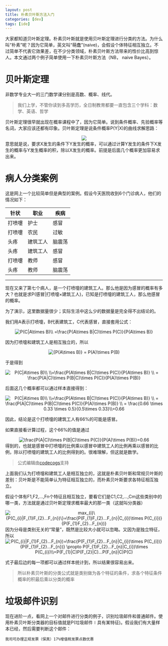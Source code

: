 ```yaml
---
layout: post
title: 朴素贝叶斯方法入门
categories: [dev]
tags: [ide]
---
```


大家都知道贝叶斯定理。朴素贝叶斯就是使用贝叶斯定理进行分类的方法。为什么叫“朴素”呢？因为它简单，英文叫“萌蠢”(naive)，会假设个体特征相互独立。不过简单不代表它效果差，在不少分类领域，朴素贝叶斯方法带来的性价比高到惊人。本文通过两个例子简单使用一下朴素贝叶斯方法（NB， naive Bayes）。

# 贝叶斯定理
非数学专业大一的三门数学课分别是高数、概率、线代。

> 我们上学，不管你读到多高学历，全日制教育都要一直包含三个学科：数学、英语、哲学

贝叶斯定理很早就出现在概率课程中了，因为它简单。说到条件概率、先验概率等名词，大家应该还都有印象。贝叶斯定理是说条件概率P(Y|X)的曲线求解思路：
<div align="center">
<img src="https://latex.codecogs.com/gif.latex?P(Y|X)=\frac{P(X|Y)\times&space;P(Y)}{P(X))}">
</div>
意思就是说，要求X发生的条件下Y发生的概率，可以通过计算Y发生的条件下X发生的概率与Y发生概率的积，除以X发生的概率。前提是后面几个概率更加容易求出来。

# 病人分类案例
这是网上一个比较简单但是典型的案例。假设今天医院收到6个门诊病人，他们的情况如下：

| 针状   | 职业     | 疾病   |
| ------ | -------- | ------ |
| 打喷嚏 | 护士     | 感冒   |
| 打喷嚏 | 农民     | 过敏   |
| 头疼   | 建筑工人 | 脑震荡 |
| 头疼   | 建筑工人 | 感冒   |
| 打喷嚏 | 教师     | 感冒   |
| 头疼   | 教师     | 脑震荡 |

---
现在又来了第七个病人，是一个打喷嚏的建筑工人。那么他是因为感冒的概率有多大？也就是求P(感冒|打喷嚏×建筑工人)，已知是打喷嚏的建筑工人，那么他感冒的概率。

为了演示，这里数据量很少；实际生活中这么少的数据量是完全得不出结论的。

我们用A表示打喷嚏，B代表建筑工，C代表感冒，直接套用公式：
<div align="center">
<img src="https://latex.codecogs.com/gif.latex?P(C|A\times&space;B)&space;=\frac{P(A\times&space;B|C)\times&space;P(C)}{P(A\times&space;B)}" title="P(C|A\times B)\\ =\frac{P(A\times B|C)\times P(C)}{P(A\times B)}" />
</div>

因为打喷嚏和建筑工人是相互独立的，所以
<div align="center">
<img src="https://latex.codecogs.com/gif.latex?{P(A\times&space;B)}&space;=&space;P(A)\times&space;P(B)" title="{P(A\times B)} = P(A)\times P(B)" />
</div>

于是得到
<div align="center">
<img src="https://latex.codecogs.com/gif.latex?P(C|A\times&space;B)\\&space;\\=\frac{P(A\times&space;B|C)\times&space;P(C)}{P(A\times&space;B)}&space;\\&space;=&space;\frac{P(A|C)\times&space;P(B|C)\times&space;P(C)}{P(A)\times&space;P(B)}" title="P(C|A\times B)\\ \\=\frac{P(A\times B|C)\times P(C)}{P(A\times B)} \\ = \frac{P(A|C)\times P(B|C)\times P(C)}{P(A)\times P(B)}" />
</div>

后面这几个概率都可以通过样本直接得到：
<div align="center">
<img src="https://latex.codecogs.com/gif.latex?P(C|A\times&space;B)\\&space;\\=\frac{P(A\times&space;B|C)\times&space;P(C)}{P(A\times&space;B)}&space;\\&space;=&space;\frac{P(A|C)\times&space;P(B|C)\times&space;P(C)}{P(A)\times&space;P(B)}&space;\\&space;=&space;\frac{0.66&space;\times&space;0.33&space;\times&space;0.5}{0.5\times&space;0.33}\\=0.66" title="P(C|A\times B)\\ \\=\frac{P(A\times B|C)\times P(C)}{P(A\times B)} \\ = \frac{P(A|C)\times P(B|C)\times P(C)}{P(A)\times P(B)} \\ = \frac{0.66 \times 0.33 \times 0.5}{0.5\times 0.33}\\=0.66" />
</div>

因此，结论是这个打喷嚏的建筑工人有66%的可能是感冒。

如果直接看计算过程，这个66%的值是通过
<div align="center">
<img src="https://latex.codecogs.com/gif.latex?\frac{P(A|C)\times&space;P(B|C)\times&space;P(C)}{P(A)\times&space;P(B)}=0.66" title="\frac{P(A|C)\times P(B|C)\times P(C)}{P(A)\times P(B)}=0.66" />
</div>
得到的，也就是感冒中打喷嚏的比例乘以感冒中建筑工人的比例再乘以感冒的比例，除以打喷嚏的建筑工人的比例得到的。很难理解，但这就是数学。

> 公式编辑由[codecogs](https://www.codecogs.com/latex/eqneditor.php?lang=zh-cn)支持

上面我们认为打喷嚏和建筑工人是相互独立的，这就是朴素贝叶斯和常规贝叶斯的差别：贝叶斯是不能简单认为特征相互独立的，而朴素贝叶斯要求各特征相互独立。

假设个体有F1,F2,...,Fn个特征且相互独立，要看它们是C1,C2,...,Cm这些类别中的哪一类，方法就是通过贝叶斯定理求概率最大的那一类（这就叫分类器）
<div align="center">
<img src="https://latex.codecogs.com/gif.latex?max_{i}\{P(C_{i}|F_{1}F_{2}...F_{n})\}=\frac{P(F_{1}F_{2}...F_{n}|C_{i})\times&space;P(C_{i})}{P(F_{1}F_{2}...F_{n})}" title="max_{i}\{P(C_{i}|F_{1}F_{2}...F_{n})\}=\frac{P(F_{1}F_{2}...F_{n}|C_{i})\times P(C_{i})}{P(F_{1}F_{2}...F_{n})}" />
</div>
因为分母是类别无关的“常量”，既然是比较大小就可以忽略。又因为是独立特征，所以
<div align="center">
<img src="https://latex.codecogs.com/gif.latex?P(C_{i}|F_{1}F_{2}...F_{n})=\frac{P(F_{1}F_{2}...F_{n}|C_{i})\times&space;P(C_{i})}{P(F_{1}F_{2}...F_{n})}&space;\propto&space;P(F_{1}F_{2}...F_{n}|C_{i})\times&space;P(C_{i})\\=P(F_{1}|C)P(F_{2}|C)...P(F_{n}|C)P(C)" title="P(C_{i}|F_{1}F_{2}...F_{n})=\frac{P(F_{1}F_{2}...F_{n}|C_{i})\times P(C_{i})}{P(F_{1}F_{2}...F_{n})} \propto P(F_{1}F_{2}...F_{n}|C_{i})\times P(C_{i})\\=P(F_{1}|C)P(F_{2}|C)...P(F_{n}|C)P(C)" />
</div>

式子最后边的每一项都可以通过样本统计到，所以结果很容易出来。

> 所以朴素贝叶斯的分类公式就是类别做为各个特征的条件，求各个特征条件概率的积最后乘以分类的概率

# 垃圾邮件识别
现在进阶一点，看网上一个对邮件进行分类的例子，识别垃圾邮件和普通邮件。使用朴素贝叶斯分类器的目标值就是P(垃圾邮件∣具有某特征)。假设我们有大量样本已经，然后需要判断这个邮件：
```
我司可办理正规发票（保真）17%增值税发票点数优惠
```

